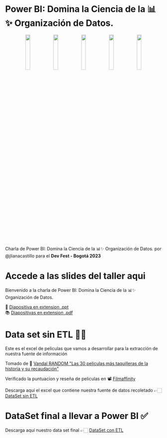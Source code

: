 # Power BI: Domina la Ciencia de la 📊✨ Organización de Datos.

<div align="center">
  <img align="center" width="17%" src="https://user-images.githubusercontent.com/96964513/282158474-ec9483e0-a63d-4206-b56a-73ac9572a8f6.png">
</a>
  <img align="center" width="17%" src="https://user-images.githubusercontent.com/96964513/282158691-cab2f8c4-c544-4ac4-8688-a401a5381b08.png">
</a>
  <img align="center" width="17%" src="https://user-images.githubusercontent.com/96964513/282159021-735a3dba-d3e0-4b5a-907b-6376af3ccd1a.png">
</a>
  <img align="center" width="17%" src="">
</a>
</a>
  <img align="center" width="17%" src="">
</a>
  
</div>

Charla de Power BI: Domina la Ciencia de la 📊✨ Organización de Datos. por @jlianacastillo para el <strong>Dev Fest - Bogotá 2023 </strong>

# Accede a las slides del taller aqui 

Bienvenido a la charla de Power BI: Domina la Ciencia de la 📊✨ Organización de Datos.

🎯 [Diapositiva en extension .ppt]() <br>
📚 [Diapositivas en extension .pdf]()

# Data set sin ETL 👩‍💻

Este es el excel de peliculas que vamos a desarrollar para la extracción de nuestra fuente de información

Tomado de 🍿 [Vandal RANDOM "Las 30 películas más taquilleras de la historia y su recaudación"](https://vandal.elespanol.com/reportaje/random-las-30-peliculas-mas-taquilleras-de-la-historia-y-su-recaudacion)

Verificado la puntuacion y reseña de peliculas en 📽 [Filmaffinity](https://www.filmaffinity.com/co/advsearch.php)

Descarga aquí el excel que contiene nuestra fuente de datos recoletado 👉🏻 [DataSet sin ETL](https://docs.google.com/spreadsheets/d/1tWqJIxTjCZSckilN5QD3mzxgUof_P1W_/edit?usp=sharing&ouid=116709244817325455320&rtpof=true&sd=true)

# DataSet final a llevar a Power BI ✅

Descarga aquí nuestro data set final 👉🏻 [DataSet con ETL](https://docs.google.com/spreadsheets/d/1a5zVQBSc3EpUH_nVHt2j3Ndqv6Ba_x58/edit?usp=sharing&ouid=116709244817325455320&rtpof=true&sd=true)
